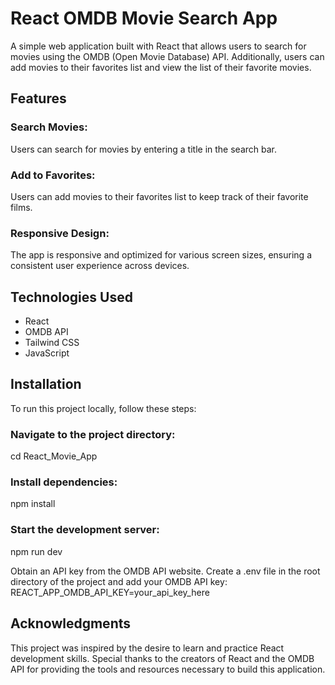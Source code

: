 # React OMDB Movie Search App

A simple web application built with React that allows users to search for movies using the OMDB (Open Movie Database) API. Additionally, users can add movies to their favorites list and view the list of their favorite movies.

## Features

### Search Movies:
Users can search for movies by entering a title in the search bar.

### Add to Favorites:
Users can add movies to their favorites list to keep track of their favorite films.

### Responsive Design:
The app is responsive and optimized for various screen sizes, ensuring a consistent user experience across devices.

## Technologies Used

- React
- OMDB API
- Tailwind CSS
- JavaScript

## Installation

To run this project locally, follow these steps:

### Navigate to the project directory: 
cd React_Movie_App

### Install dependencies: 
npm install

### Start the development server: 
npm run dev

Obtain an API key from the OMDB API website. Create a .env file in the root directory of the project and add your OMDB API key: REACT_APP_OMDB_API_KEY=your_api_key_here

## Acknowledgments 
This project was inspired by the desire to learn and practice React development skills. Special thanks to the creators of React and the OMDB API 
for providing the tools and resources necessary to build this application.
